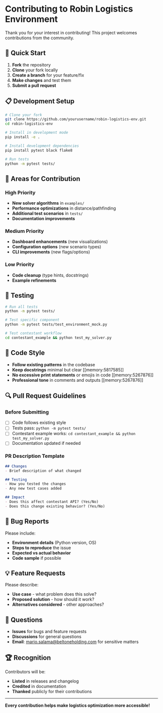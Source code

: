 # Contributing to Robin Logistics Environment

Thank you for your interest in contributing! This project welcomes contributions from the community.

## 🚀 Quick Start

1. **Fork** the repository
2. **Clone** your fork locally
3. **Create a branch** for your feature/fix
4. **Make changes** and test them
5. **Submit a pull request**

## 📋 Development Setup

```bash
# Clone your fork
git clone https://github.com/yourusername/robin-logistics-env.git
cd robin-logistics-env

# Install in development mode
pip install -e .

# Install development dependencies
pip install pytest black flake8

# Run tests
python -m pytest tests/
```

## 🎯 Areas for Contribution

### **High Priority**
- **New solver algorithms** in `examples/`
- **Performance optimizations** in distance/pathfinding
- **Additional test scenarios** in `tests/`
- **Documentation improvements**

### **Medium Priority**
- **Dashboard enhancements** (new visualizations)
- **Configuration options** (new scenario types)
- **CLI improvements** (new flags/options)

### **Low Priority**
- **Code cleanup** (type hints, docstrings)
- **Example refinements**

## 🧪 Testing

```bash
# Run all tests
python -m pytest tests/

# Test specific component
python -m pytest tests/test_environment_mock.py

# Test contestant workflow
cd contestant_example && python test_my_solver.py
```

## 📝 Code Style

- **Follow existing patterns** in the codebase
- **Keep docstrings** minimal but clear [[memory:5817585]]
- **No excessive print statements** or emojis in code [[memory:5267876]]
- **Professional tone** in comments and outputs [[memory:5267876]]

## 🔍 Pull Request Guidelines

### **Before Submitting**
- [ ] Code follows existing style
- [ ] Tests pass: `python -m pytest tests/`
- [ ] Contestant example works: `cd contestant_example && python test_my_solver.py`
- [ ] Documentation updated if needed

### **PR Description Template**
```markdown
## Changes
- Brief description of what changed

## Testing
- How you tested the changes
- Any new test cases added

## Impact
- Does this affect contestant API? (Yes/No)
- Does this change existing behavior? (Yes/No)
```

## 🐛 Bug Reports

Please include:
- **Environment details** (Python version, OS)
- **Steps to reproduce** the issue
- **Expected vs actual behavior**
- **Code sample** if possible

## 💡 Feature Requests

Please describe:
- **Use case** - what problem does this solve?
- **Proposed solution** - how should it work?
- **Alternatives considered** - other approaches?

## 📧 Questions

- **Issues** for bugs and feature requests
- **Discussions** for general questions
- **Email**: mario.salama@beltoneholding.com for sensitive matters

## 🏆 Recognition

Contributors will be:
- **Listed** in releases and changelog
- **Credited** in documentation
- **Thanked** publicly for their contributions

---

**Every contribution helps make logistics optimization more accessible!**
